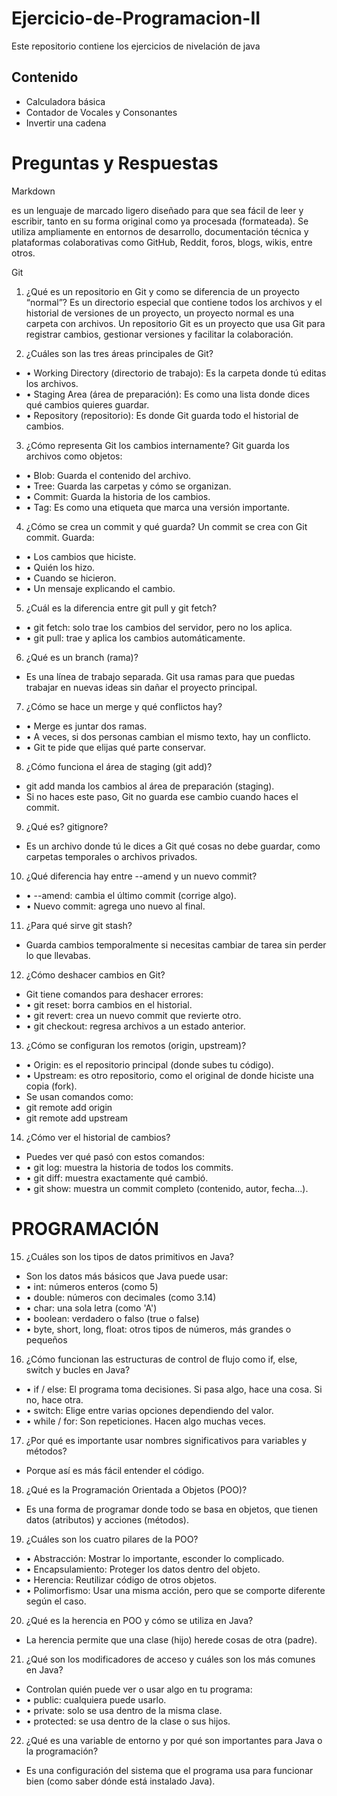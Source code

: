 # Ejercicio-de-Programacion-II
Este repositorio contiene los ejercicios de nivelación de java

## Contenido 

- Calculadora básica
- Contador de Vocales y Consonantes
- Invertir una cadena

# Preguntas y Respuestas 

Markdown 

es un lenguaje de marcado ligero diseñado para que sea fácil de leer y escribir, tanto en su forma original como ya procesada (formateada). Se utiliza ampliamente en entornos de desarrollo, documentación técnica y plataformas colaborativas como GitHub, Reddit, foros, blogs, wikis, entre otros.

Git 

1. ¿Qué es un repositorio en Git y como se diferencia de un proyecto “normal”?
Es un directorio especial que contiene todos los archivos y el historial de versiones de un proyecto, un proyecto normal es una carpeta con archivos. Un repositorio Git es un proyecto que usa Git para registrar cambios, gestionar versiones y facilitar la colaboración.

2. ¿Cuáles son las tres áreas principales de Git?
- •	Working Directory (directorio de trabajo): Es la carpeta donde tú editas los archivos.
- •	Staging Area (área de preparación): Es como una lista donde dices qué cambios quieres guardar.
- •	Repository (repositorio): Es donde Git guarda todo el historial de cambios.

3. ¿Cómo representa Git los cambios internamente?
Git guarda los archivos como objetos:
- •	Blob: Guarda el contenido del archivo.
- •	Tree: Guarda las carpetas y cómo se organizan.
- •	Commit: Guarda la historia de los cambios.
- •	Tag: Es como una etiqueta que marca una versión importante.


4. ¿Cómo se crea un commit y qué guarda?
Un commit se crea con Git commit. Guarda:
- •	Los cambios que hiciste.
- •	Quién los hizo.
- •	Cuando se hicieron.
- •	Un mensaje explicando el cambio.

5. ¿Cuál es la diferencia entre git pull y git fetch?
- •	git fetch: solo trae los cambios del servidor, pero no los aplica.
- •	git pull: trae y aplica los cambios automáticamente.

6. ¿Qué es un branch (rama)?
- Es una línea de trabajo separada. Git usa ramas para que puedas trabajar en nuevas ideas sin dañar el proyecto principal.

7. ¿Cómo se hace un merge y qué conflictos hay?
- •	Merge es juntar dos ramas.
- •	A veces, si dos personas cambian el mismo texto, hay un conflicto.
- •	Git te pide que elijas qué parte conservar.

8. ¿Cómo funciona el área de staging (git add)?
- git add manda los cambios al área de preparación (staging).
- Si no haces este paso, Git no guarda ese cambio cuando haces el commit.

9. ¿Qué es? gitignore?
- Es un archivo donde tú le dices a Git qué cosas no debe guardar, como carpetas temporales o archivos privados.

10. ¿Qué diferencia hay entre --amend y un nuevo commit?
- •	--amend: cambia el último commit (corrige algo).
- •	Nuevo commit: agrega uno nuevo al final.

11. ¿Para qué sirve git stash?
- Guarda cambios temporalmente si necesitas cambiar de tarea sin perder lo que llevabas.

12. ¿Cómo deshacer cambios en Git?
- Git tiene comandos para deshacer errores:
- •	git reset: borra cambios en el historial.
- •	git revert: crea un nuevo commit que revierte otro.
- •	git checkout: regresa archivos a un estado anterior.

13. ¿Cómo se configuran los remotos (origin, upstream)?
- •	Origin: es el repositorio principal (donde subes tu código).
- •	Upstream: es otro repositorio, como el original de donde hiciste una copia (fork).
- Se usan comandos como:
- git remote add origin <url>
- git remote add upstream <url>


14. ¿Cómo ver el historial de cambios?
- Puedes ver qué pasó con estos comandos:
- •	git log: muestra la historia de todos los commits.
- •	git diff: muestra exactamente qué cambió.
- •	git show: muestra un commit completo (contenido, autor, fecha...).


# PROGRAMACIÓN

15. ¿Cuáles son los tipos de datos primitivos en Java?
- Son los datos más básicos que Java puede usar:
- •	int: números enteros (como 5)
- •	double: números con decimales (como 3.14)
- •	char: una sola letra (como 'A')
- •	boolean: verdadero o falso (true o false)
- •	byte, short, long, float: otros tipos de números, más grandes o pequeños

16. ¿Cómo funcionan las estructuras de control de flujo como if, else, switch y bucles en Java?
- •	if / else: El programa toma decisiones. Si pasa algo, hace una cosa. Si no, hace otra.
- •	switch: Elige entre varias opciones dependiendo del valor.
- •	while / for: Son repeticiones. Hacen algo muchas veces.

17. ¿Por qué es importante usar nombres significativos para variables y métodos?
- Porque así es más fácil entender el código.

18. ¿Qué es la Programación Orientada a Objetos (POO)?
- Es una forma de programar donde todo se basa en objetos, que tienen datos (atributos) y acciones (métodos).

19. ¿Cuáles son los cuatro pilares de la POO?
- •   Abstracción: Mostrar lo importante, esconder lo complicado.
- •	Encapsulamiento: Proteger los datos dentro del objeto.
- •	Herencia: Reutilizar código de otros objetos.
- •	Polimorfismo: Usar una misma acción, pero que se comporte diferente según el caso.

20. ¿Qué es la herencia en POO y cómo se utiliza en Java?
- La herencia permite que una clase (hijo) herede cosas de otra (padre).

21. ¿Qué son los modificadores de acceso y cuáles son los más comunes en Java?
- Controlan quién puede ver o usar algo en tu programa:
- •	public: cualquiera puede usarlo.
- •	private: solo se usa dentro de la misma clase.
- •	protected: se usa dentro de la clase o sus hijos.

22. ¿Qué es una variable de entorno y por qué son importantes para Java o la programación?
- Es una configuración del sistema que el programa usa para funcionar bien (como saber dónde está instalado Java).

